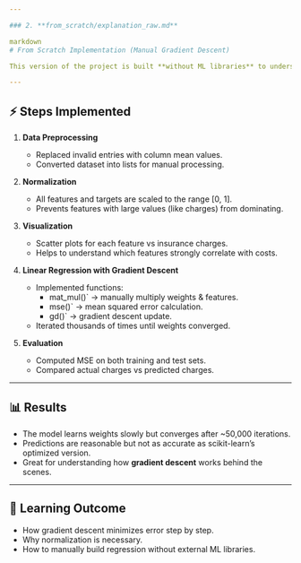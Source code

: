 ```yaml
---

### 2. **from_scratch/explanation_raw.md**  

markdown
# From Scratch Implementation (Manual Gradient Descent)

This version of the project is built **without ML libraries** to understand the internals of linear regression.

---
```


## ⚡ Steps Implemented

1. **Data Preprocessing**
   - Replaced invalid entries with column mean values.
   - Converted dataset into lists for manual processing.

2. **Normalization**
   - All features and targets are scaled to the range [0, 1].
   - Prevents features with large values (like charges) from dominating.

3. **Visualization**
   - Scatter plots for each feature vs insurance charges.
   - Helps to understand which features strongly correlate with costs.

4. **Linear Regression with Gradient Descent**
   - Implemented functions:
     - mat_mul()` → manually multiply weights & features.
     - mse()` → mean squared error calculation.
     - gd()` → gradient descent update.
   - Iterated thousands of times until weights converged.

5. **Evaluation**
   - Computed MSE on both training and test sets.
   - Compared actual charges vs predicted charges.

---

## 📊 Results

- The model learns weights slowly but converges after ~50,000 iterations.
- Predictions are reasonable but not as accurate as scikit-learn’s optimized version.
- Great for understanding how **gradient descent** works behind the scenes.

---

## 📌 Learning Outcome

- How gradient descent minimizes error step by step.
- Why normalization is necessary.
- How to manually build regression without external ML libraries.
